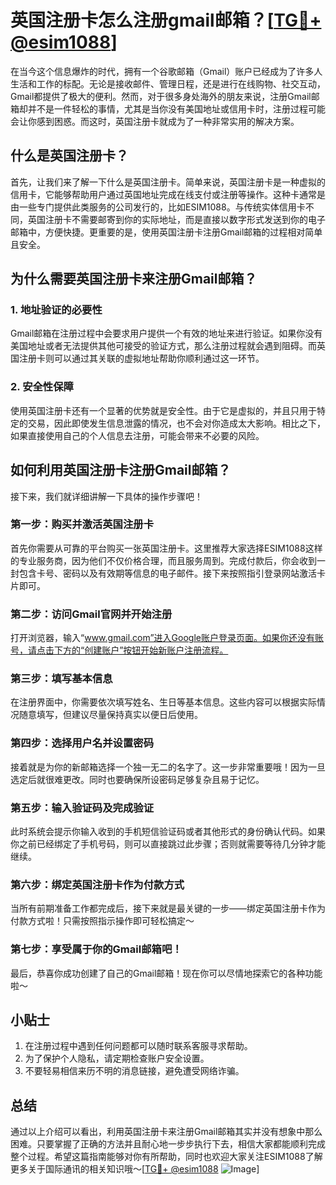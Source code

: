 # 英国注册卡怎么注册gmail邮箱？[[TG💪+ @esim1088](https://t.me/s/esim1088)]

在当今这个信息爆炸的时代，拥有一个谷歌邮箱（Gmail）账户已经成为了许多人生活和工作的标配。无论是接收邮件、管理日程，还是进行在线购物、社交互动，Gmail都提供了极大的便利。然而，对于很多身处海外的朋友来说，注册Gmail邮箱却并不是一件轻松的事情，尤其是当你没有美国地址或信用卡时，注册过程可能会让你感到困惑。而这时，英国注册卡就成为了一种非常实用的解决方案。

## 什么是英国注册卡？

首先，让我们来了解一下什么是英国注册卡。简单来说，英国注册卡是一种虚拟的信用卡，它能够帮助用户通过英国地址完成在线支付或注册等操作。这种卡通常是由一些专门提供此类服务的公司发行的，比如ESIM1088。与传统实体信用卡不同，英国注册卡不需要邮寄到你的实际地址，而是直接以数字形式发送到你的电子邮箱中，方便快捷。更重要的是，使用英国注册卡注册Gmail邮箱的过程相对简单且安全。

## 为什么需要英国注册卡来注册Gmail邮箱？

### 1. 地址验证的必要性

Gmail邮箱在注册过程中会要求用户提供一个有效的地址来进行验证。如果你没有美国地址或者无法提供其他可接受的验证方式，那么注册过程就会遇到阻碍。而英国注册卡则可以通过其关联的虚拟地址帮助你顺利通过这一环节。

### 2. 安全性保障

使用英国注册卡还有一个显著的优势就是安全性。由于它是虚拟的，并且只用于特定的交易，因此即使发生信息泄露的情况，也不会对你造成太大影响。相比之下，如果直接使用自己的个人信息去注册，可能会带来不必要的风险。

## 如何利用英国注册卡注册Gmail邮箱？

接下来，我们就详细讲解一下具体的操作步骤吧！

### 第一步：购买并激活英国注册卡

首先你需要从可靠的平台购买一张英国注册卡。这里推荐大家选择ESIM1088这样的专业服务商，因为他们不仅价格合理，而且服务周到。完成付款后，你会收到一封包含卡号、密码以及有效期等信息的电子邮件。接下来按照指引登录网站激活卡片即可。

### 第二步：访问Gmail官网并开始注册

打开浏览器，输入“www.gmail.com”进入Google账户登录页面。如果你还没有账号，请点击下方的“创建账户”按钮开始新账户注册流程。

### 第三步：填写基本信息

在注册界面中，你需要依次填写姓名、生日等基本信息。这些内容可以根据实际情况随意填写，但建议尽量保持真实以便日后使用。

### 第四步：选择用户名并设置密码

接着就是为你的新邮箱选择一个独一无二的名字了。这一步非常重要哦！因为一旦选定后就很难更改。同时也要确保所设密码足够复杂且易于记忆。

### 第五步：输入验证码及完成验证

此时系统会提示你输入收到的手机短信验证码或者其他形式的身份确认代码。如果你之前已经绑定了手机号码，则可以直接跳过此步骤；否则就需要等待几分钟才能继续。

### 第六步：绑定英国注册卡作为付款方式

当所有前期准备工作都完成后，接下来就是最关键的一步——绑定英国注册卡作为付款方式啦！只需按照指示操作即可轻松搞定～

### 第七步：享受属于你的Gmail邮箱吧！

最后，恭喜你成功创建了自己的Gmail邮箱！现在你可以尽情地探索它的各种功能啦～

## 小贴士

1. 在注册过程中遇到任何问题都可以随时联系客服寻求帮助。
2. 为了保护个人隐私，请定期检查账户安全设置。
3. 不要轻易相信来历不明的消息链接，避免遭受网络诈骗。

## 总结

通过以上介绍可以看出，利用英国注册卡来注册Gmail邮箱其实并没有想象中那么困难。只要掌握了正确的方法并且耐心地一步步执行下去，相信大家都能顺利完成整个过程。希望这篇指南能够对你有所帮助，同时也欢迎大家关注ESIM1088了解更多关于国际通讯的相关知识哦～[[TG💪+ @esim1088](https://t.me/s/esim1088) ![Image](https://i.postimg.cc/4NQfJmqS/Snipaste-2025-05-13-00-14-12.png)]